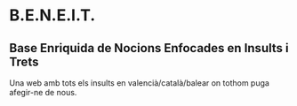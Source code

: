 # B.E.N.E.I.T.
## Base Enriquida de Nocions Enfocades en Insults i Trets
Una web amb tots els insults en valencià/català/balear on tothom puga afegir-ne de nous.
